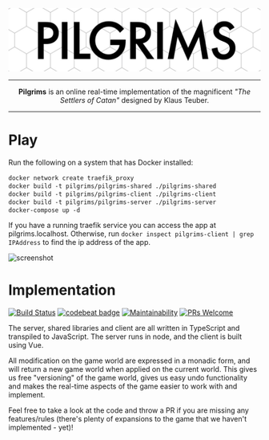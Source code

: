 ![header](doc/header-simple.jpg "Pilgrims")

***

<p align="center"><b>Pilgrims</b> is an online real-time implementation of the magnificent <i>"The Settlers of Catan"</i> designed by Klaus Teuber.</p>

***

# Play 

Run the following on a system that has Docker installed:

    docker network create traefik_proxy
    docker build -t pilgrims/pilgrims-shared ./pilgrims-shared
    docker build -t pilgrims/pilgrims-client ./pilgrims-client
    docker build -t pilgrims/pilgrims-server ./pilgrims-server
    docker-compose up -d

If you have a running traefik service you can access the app at pilgrims.localhost. 
Otherwise, run `docker inspect pilgrims-client | grep IPAddress` to find the ip address of the app.

![screenshot](doc/screenshot.png "Pilgrims")

# Implementation
[![Build Status](https://jenkins.anderswind.dk/buildStatus/icon?job=Pilgrims/master)](https://jenkins.anderswind.dk/job/Pilgrims/job/master/)
[![codebeat badge](https://codebeat.co/badges/9fe73beb-c48f-4772-8d45-ab88e2241782)](https://codebeat.co/projects/github-com-awia00-pilgrims-master)
[![Maintainability](https://api.codeclimate.com/v1/badges/e9e2a40371b22a5460ad/maintainability)](https://codeclimate.com/github/Awia00/Pilgrims/maintainability)
[![PRs Welcome](https://img.shields.io/badge/PRs-welcome-brightgreen.svg?style=flat)](http://makeapullrequest.com) 

The server, shared libraries and client are all written in TypeScript and transpiled to JavaScript. The server runs in node, and the client is built using Vue. 

All modification on the game world are expressed in a monadic form, and will return a new game world when applied on the current world. 
This gives us free "versioning" of the game world, gives us easy undo functionality and makes the real-time aspects of the game easier to work with and implement. 

Feel free to take a look at the code and throw a PR if you are missing any features/rules (there's plenty of expansions to the game that we haven't implemented - yet)!
